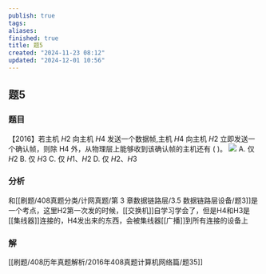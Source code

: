 ```yaml
---
publish: true
tags: 
aliases: 
finished: true
title: 题5
created: "2024-11-23 08:12"
updated: "2024-12-01 10:56"
---
```

## 题5
### 题目
【2016】若主机 $H2$ 向主机 $H4$ 发送一个数据帧,主机 $H4$ 向主机 $H2$ 立即发送一个确认帧，则除 H4 外，从物理层上能够收到该确认帧的主机还有 ( )。
![](https://img.hwenyi.tech/202406021524349.webp)
A. 仅 $H2$ 
B. 仅 $H3$ 
C. 仅 $H1、H2$ 
D. 仅 $H2、H3$
### 分析
和[[刷题/408真题分类/计网真题/第 3 章数据链路层/3.5 数据链路层设备/题3]]是一个考点，这里H2第一次发的时候，[[交换机]]自学习学会了，但是H4和H3是[[集线器]]连接的，H4发出来的东西，会被集线器[[广播]]到所有连接的设备上
### 解
[[刷题/408历年真题解析/2016年408真题计算机网络篇/题35]]